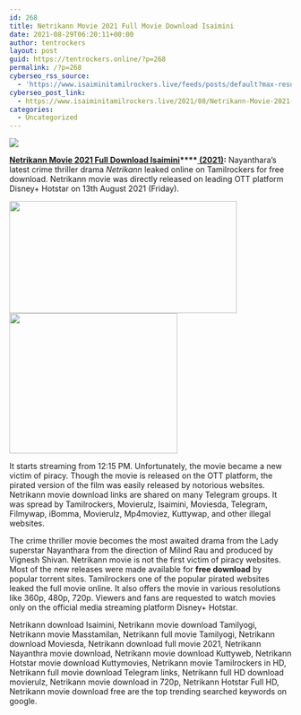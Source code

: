 ```yaml
---
id: 268
title: Netrikann Movie 2021 Full Movie Download Isaimini
date: 2021-08-29T06:20:11+00:00
author: tentrockers
layout: post
guid: https://tentrockers.online/?p=268
permalink: /?p=268
cyberseo_rss_source:
  - 'https://www.isaiminitamilrockers.live/feeds/posts/default?max-results=150&start-index=1'
cyberseo_post_link:
  - https://www.isaiminitamilrockers.live/2021/08/Netrikann-Movie-2021-Full-Movie-Download-Isaimini.html
categories:
  - Uncategorized
---
```

<div class="media_block">
  <img src="https://1.bp.blogspot.com/-XwR20AxZd5s/YRccwniKimI/AAAAAAAABII/vmRMDnOnIMkKzCoAFsbF2ph24IN9zoxCwCLcBGAsYHQ/s72-w406-h200-c/netrikann-nayanthara-movie-download-isaimini-tamilrockers-tamilyogi-60c47e2b7224f-1623490091.jpg" class="media_thumbnail" />
</div>

<meta content="Netrikann Movie 2021 Full Download Isaimini &nbsp;(2021) : &nbsp;Nayanthara’s latest crime thriller drama&nbsp; Netrikann &nbsp;leaked online on Tamilrockers fo..." name="twitter:description" />

  


<center>
</center>

**[Netrikann Movie 2021 Full Download Isaimini](https://www.tamilrockerz.online/netrikann-movie-2021-full-movie-download-isaimini/)****[&nbsp;(2021)](https://www.tamilrockerz.online/netrikann-movie-2021-full-movie-download-isaimini/):**&nbsp;Nayanthara’s latest crime thriller drama&nbsp;_Netrikann_&nbsp;leaked online on Tamilrockers for free download. Netrikann movie was directly released on leading OTT platform Disney+ Hotstar on 13th August 2021 (Friday).

<div class="separator">
  <a href="https://1.bp.blogspot.com/-XwR20AxZd5s/YRccwniKimI/AAAAAAAABII/vmRMDnOnIMkKzCoAFsbF2ph24IN9zoxCwCLcBGAsYHQ/s300/netrikann-nayanthara-movie-download-isaimini-tamilrockers-tamilyogi-60c47e2b7224f-1623490091.jpg" imageanchor="1"><img loading="lazy" border="0" data-original-height="168" data-original-width="300" height="200" src="https://1.bp.blogspot.com/-XwR20AxZd5s/YRccwniKimI/AAAAAAAABII/vmRMDnOnIMkKzCoAFsbF2ph24IN9zoxCwCLcBGAsYHQ/w406-h200/netrikann-nayanthara-movie-download-isaimini-tamilrockers-tamilyogi-60c47e2b7224f-1623490091.jpg" width="406" /></a>
</div>



<div class="separator">
  <a href="https://www.tamilrockerz.online/netrikann-movie-2021-full-movie-download-isaimini/" imageanchor="1"><img loading="lazy" border="0" data-original-height="250" data-original-width="300" height="250" src="https://1.bp.blogspot.com/-nfbzYVobUik/YMlpOerzdgI/AAAAAAAAA3Y/aAupsOUs_WMY6Lv7R1OtZhI6OqaRh-YAwCPcBGAYYCw/s0/e854879156f0849f3d27a89db88ed039.png" width="300" /></a>
</div>

It starts streaming from 12:15 PM. Unfortunately, the movie became a new victim of piracy. Though the movie is released on the OTT platform, the pirated version of the film was easily released by notorious websites. Netrikann movie download links are shared on many Telegram groups. It was spread by Tamilrockers, Movierulz, Isaimini, Moviesda, Telegram, Filmywap, iBomma, Movierulz, Mp4moviez, Kuttywap, and other illegal websites.

The crime thriller movie becomes the most awaited drama from the Lady superstar Nayanthara from the direction of Milind Rau and produced by Vignesh Shivan. Netrikann movie is not the first victim of piracy websites. Most of the new releases were made available for&nbsp;**free download**&nbsp;by popular torrent sites.&nbsp;Tamilrockers&nbsp;one of the popular pirated websites leaked the full movie online. It also offers the movie in various resolutions like 360p, 480p, 720p. Viewers and fans are requested to watch movies only on the official media streaming platform Disney+ Hotstar.

Netrikann download Isaimini, Netrikann movie download Tamilyogi, Netrikann movie Masstamilan, Netrikann full movie Tamilyogi, Netrikann download Moviesda, Netrikann download full movie 2021, Netrikann Nayanthra movie download, Netrikann movie download Kuttyweb, Netrikann Hotstar movie download Kuttymovies, Netrikann movie Tamilrockers in HD, Netrikann full movie download Telegram links, Netrikann full HD download movierulz, Netrikann movie download in 720p, Netrikann Hotstar Full HD, Netrikann movie download free are the top trending searched keywords on google.

&nbsp;&nbsp;

<center>
</center>